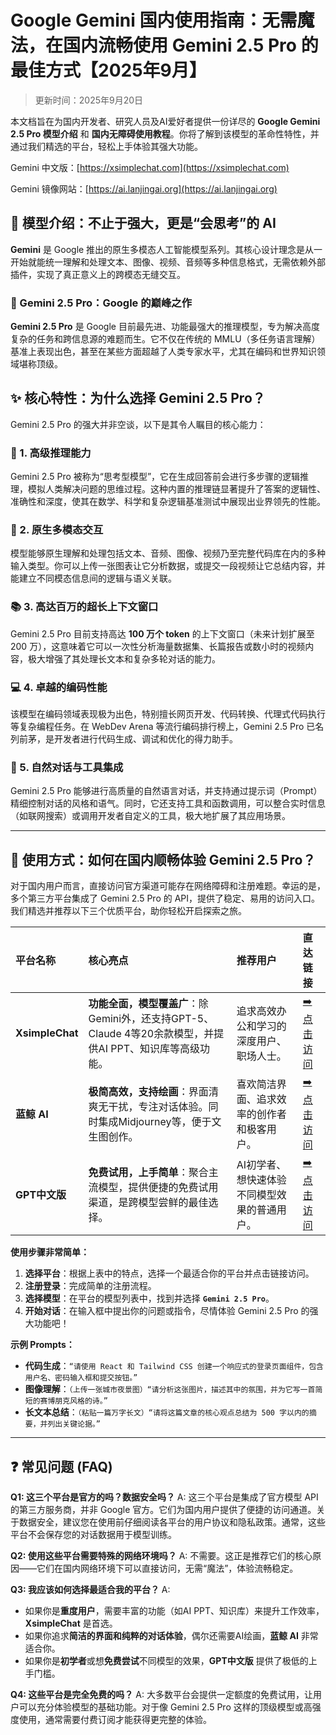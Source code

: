 # Google Gemini 国内使用指南：无需魔法，在国内流畅使用 Gemini 2.5 Pro 的最佳方式【2025年9月】

> 更新时间：2025年9月20日

本文档旨在为国内开发者、研究人员及AI爱好者提供一份详尽的 **Google Gemini 2.5 Pro 模型介绍** 和 **国内无障碍使用教程**。你将了解到该模型的革命性特性，并通过我们精选的平台，轻松上手体验其强大功能。

Gemini 中文版：[https://xsimplechat.com](https://xsimplechat.com)

Gemini 镜像网站：[https://ai.lanjingai.org](https://ai.lanjingai.org)

## 📖 模型介绍：不止于强大，更是“会思考”的 AI

**Gemini** 是 Google 推出的原生多模态人工智能模型系列。其核心设计理念是从一开始就能统一理解和处理文本、图像、视频、音频等多种信息格式，无需依赖外部插件，实现了真正意义上的跨模态无缝交互。

### 🚀 Gemini 2.5 Pro：Google 的巅峰之作

**Gemini 2.5 Pro** 是 Google 目前最先进、功能最强大的推理模型，专为解决高度复杂的任务和跨信息源的难题而生。它不仅在传统的 MMLU（多任务语言理解）基准上表现出色，甚至在某些方面超越了人类专家水平，尤其在编码和世界知识领域堪称顶级。

## ✨ 核心特性：为什么选择 Gemini 2.5 Pro？

Gemini 2.5 Pro 的强大并非空谈，以下是其令人瞩目的核心能力：

### 🧠 1. 高级推理能力
Gemini 2.5 Pro 被称为“思考型模型”，它在生成回答前会进行多步骤的逻辑推理，模拟人类解决问题的思维过程。这种内置的推理链显著提升了答案的逻辑性、准确性和深度，使其在数学、科学和复杂逻辑基准测试中展现出业界领先的性能。

### 🎨 2. 原生多模态交互
模型能够原生理解和处理包括文本、音频、图像、视频乃至完整代码库在内的多种输入类型。你可以上传一张图表让它分析数据，或提交一段视频让它总结内容，并能建立不同模态信息间的逻辑与语义关联。

### 📚 3. 高达百万的超长上下文窗口
Gemini 2.5 Pro 目前支持高达 **100 万个 token** 的上下文窗口（未来计划扩展至 200 万），这意味着它可以一次性分析海量数据集、长篇报告或数小时的视频内容，极大增强了其处理长文本和复杂多轮对话的能力。

### 💻 4. 卓越的编码性能
该模型在编码领域表现极为出色，特别擅长网页开发、代码转换、代理式代码执行等复杂编程任务。在 WebDev Arena 等流行编码排行榜上，Gemini 2.5 Pro 已名列前茅，是开发者进行代码生成、调试和优化的得力助手。

### 💬 5. 自然对话与工具集成
Gemini 2.5 Pro 能够进行高质量的自然语言对话，并支持通过提示词（Prompt）精细控制对话的风格和语气。同时，它还支持工具和函数调用，可以整合实时信息（如联网搜索）或调用开发者自定义的工具，极大地扩展了其应用场景。

---

## 🚀 使用方式：如何在国内顺畅体验 Gemini 2.5 Pro？

对于国内用户而言，直接访问官方渠道可能存在网络障碍和注册难题。幸运的是，多个第三方平台集成了 Gemini 2.5 Pro 的 API，提供了稳定、易用的访问入口。我们精选并推荐以下三个优质平台，助你轻松开启探索之旅。

| 平台名称 | 核心亮点 | 推荐用户 | 直达链接 |
| :--- | :--- | :--- | :--- |
| **XsimpleChat** | **功能全面，模型覆盖广**：除Gemini外，还支持GPT-5、Claude 4等20余款模型，并提供AI PPT、知识库等高级功能。 | 追求高效办公和学习的深度用户、职场人士。 | [➡️ 点击访问](https://xsimplechat.com) |
| **蓝鲸 AI** | **极简高效，支持绘画**：界面清爽无干扰，专注对话体验。同时集成Midjourney等，便于文生图创作。 | 喜欢简洁界面、追求效率的创作者和极客用户。 | [➡️ 点击访问](https://ai.lanjingai.org) |
| **GPT中文版** | **免费试用，上手简单**：聚合主流模型，提供便捷的免费试用渠道，是跨模型尝鲜的最佳选择。 | AI初学者、想快速体验不同模型效果的普通用户。 | [➡️ 点击访问](https://chatgpt-chinese.com) |

**使用步骤非常简单：**
1.  **选择平台**：根据上表中的特点，选择一个最适合你的平台并点击链接访问。
2.  **注册登录**：完成简单的注册流程。
3.  **选择模型**：在平台的模型列表中，找到并选择 **`Gemini 2.5 Pro`**。
4.  **开始对话**：在输入框中提出你的问题或指令，尽情体验 Gemini 2.5 Pro 的强大功能吧！

**示例 Prompts：**
- **代码生成**：`“请使用 React 和 Tailwind CSS 创建一个响应式的登录页面组件，包含用户名、密码输入框和提交按钮。”`
- **图像理解**：`（上传一张城市夜景图）“请分析这张图片，描述其中的氛围，并为它写一首简短的赛博朋克风格的诗。”`
- **长文本总结**：`（粘贴一篇万字长文）“请将这篇文章的核心观点总结为 500 字以内的摘要，并列出关键论据。”`

---

## ❓ 常见问题 (FAQ)

**Q1: 这三个平台是官方的吗？数据安全吗？**
A: 这三个平台是集成了官方模型 API 的第三方服务商，并非 Google 官方。它们为国内用户提供了便捷的访问通道。关于数据安全，建议您在使用前仔细阅读各平台的用户协议和隐私政策。通常，这些平台不会保存您的对话数据用于模型训练。

**Q2: 使用这些平台需要特殊的网络环境吗？**
A: 不需要。这正是推荐它们的核心原因——它们在国内网络环境下可以直接访问，无需“魔法”，体验流畅稳定。

**Q3: 我应该如何选择最适合我的平台？**
A:
- 如果你是**重度用户**，需要丰富的功能（如AI PPT、知识库）来提升工作效率，**XsimpleChat** 是首选。
- 如果你追求**简洁的界面和纯粹的对话体验**，偶尔还需要AI绘画，**蓝鲸 AI** 非常适合你。
- 如果你是**初学者**或想**免费尝试**不同模型的效果，**GPT中文版** 提供了极低的上手门槛。

**Q4: 这些平台是完全免费的吗？**
A: 大多数平台会提供一定额度的免费试用，让用户可以充分体验模型的基础功能。对于像 Gemini 2.5 Pro 这样的顶级模型或高强度使用，通常需要付费订阅才能获得更完整的体验。
